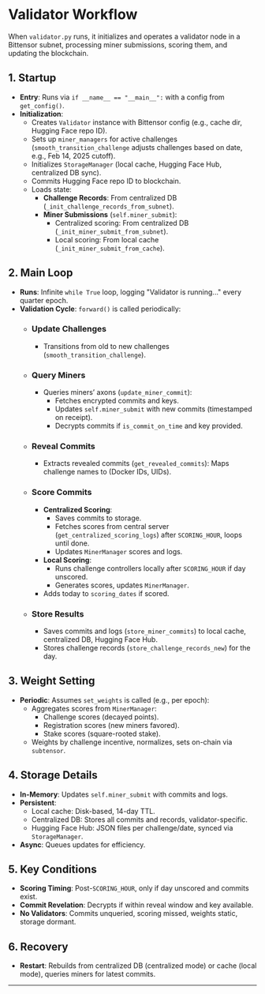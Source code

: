 # Validator Workflow

When `validator.py` runs, it initializes and operates a validator node in a Bittensor subnet, processing miner submissions, scoring them, and updating the blockchain.

## 1. Startup
- **Entry**: Runs via `if __name__ == "__main__":` with a config from `get_config()`.
- **Initialization**:
  - Creates `Validator` instance with Bittensor config (e.g., cache dir, Hugging Face repo ID).
  - Sets up `miner_managers` for active challenges (`smooth_transition_challenge` adjusts challenges based on date, e.g., Feb 14, 2025 cutoff).
  - Initializes `StorageManager` (local cache, Hugging Face Hub, centralized DB sync).
  - Commits Hugging Face repo ID to blockchain.
  - Loads state:
    - **Challenge Records**: From centralized DB (`_init_challenge_records_from_subnet`).
    - **Miner Submissions** (`self.miner_submit`):
      - Centralized scoring: From centralized DB (`_init_miner_submit_from_subnet`).
      - Local scoring: From local cache (`_init_miner_submit_from_cache`).

## 2. Main Loop
- **Runs**: Infinite `while True` loop, logging "Validator is running..." every quarter epoch.
- **Validation Cycle**: `forward()` is called periodically:
  - ### Update Challenges
    - Transitions from old to new challenges (`smooth_transition_challenge`).
  - ### Query Miners
    - Queries miners’ axons (`update_miner_commit`):
      - Fetches encrypted commits and keys.
      - Updates `self.miner_submit` with new commits (timestamped on receipt).
      - Decrypts commits if `is_commit_on_time` and key provided.
  - ### Reveal Commits
    - Extracts revealed commits (`get_revealed_commits`): Maps challenge names to (Docker IDs, UIDs).
  - ### Score Commits
    - **Centralized Scoring**:
      - Saves commits to storage.
      - Fetches scores from central server (`get_centralized_scoring_logs`) after `SCORING_HOUR`, loops until done.
      - Updates `MinerManager` scores and logs.
    - **Local Scoring**:
      - Runs challenge controllers locally after `SCORING_HOUR` if day unscored.
      - Generates scores, updates `MinerManager`.
    - Adds today to `scoring_dates` if scored.
  - ### Store Results
    - Saves commits and logs (`store_miner_commits`) to local cache, centralized DB, Hugging Face Hub.
    - Stores challenge records (`store_challenge_records_new`) for the day.

## 3. Weight Setting
- **Periodic**: Assumes `set_weights` is called (e.g., per epoch):
  - Aggregates scores from `MinerManager`:
    - Challenge scores (decayed points).
    - Registration scores (new miners favored).
    - Stake scores (square-rooted stake).
  - Weights by challenge incentive, normalizes, sets on-chain via `subtensor`.

## 4. Storage Details
- **In-Memory**: Updates `self.miner_submit` with commits and logs.
- **Persistent**:
  - Local cache: Disk-based, 14-day TTL.
  - Centralized DB: Stores all commits and records, validator-specific.
  - Hugging Face Hub: JSON files per challenge/date, synced via `StorageManager`.
- **Async**: Queues updates for efficiency.

## 5. Key Conditions
- **Scoring Timing**: Post-`SCORING_HOUR`, only if day unscored and commits exist.
- **Commit Revelation**: Decrypts if within reveal window and key available.
- **No Validators**: Commits unqueried, scoring missed, weights static, storage dormant.

## 6. Recovery
- **Restart**: Rebuilds from centralized DB (centralized mode) or cache (local mode), queries miners for latest commits.

---
